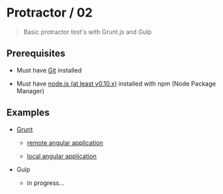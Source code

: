 # Protractor / 02

> Basic protractor test's with Grunt.js and Gulp

## Prerequisites

* Must have [Git](http://git-scm.com/) installed

* Must have [node.js (at least v0.10.x)](http://nodejs.org/) installed with npm (Node Package Manager)

## Examples

* [Grunt](grunt)

  * [remote angular application](grunt/01-remote-angular-app)

  * [local angular application](grunt/02-local-angular-app)

* Gulp

  * in progress...
